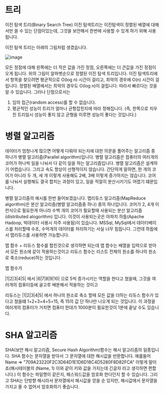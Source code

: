 # 트리

이진 탐색 트리(Binary Search Tree)
이진 탐색트리는 이진탐색이 정렬된 배열에 대해서만 쓸 수 있는 단점이있는데, 그것을 보안해서 한번에 사용할 수 있게 하기 위해 사용됩니다.

이진 탐색 트리는 아래의 그림처럼 생겼습니다.

![image](https://user-images.githubusercontent.com/60413291/109169472-310a0380-77c3-11eb-8bdf-18dec0372fcb.png)

모든 정점에 대해 왼쪽에는 더 작은 값을 가진 정점, 오른쪽에는 더 큰값을 가진 정점이 오게 됩니다.
위의 그림이 알파벳순으로 정렬된 이진 탐색 트리입니다.
이진 탐색트리에서 항목을 찾으려면 평균적으로 O(log n) 시간이 걸리고, 최악의 경우에 O(n) 시간이 걸립니다. 정렬된 배열에서는 최악의 경우도 O(log n)이 걸립니다. 따라서 빠르다는 것을 알 수 있습니다. 그러나 단점으로서는

1. 임의 접근(random access)를 할 수 없습니다.
2. 평균적인 성능이 트리가 얼마나 균형잡힌지에 따라 정해집니다. (즉, 한쪽으로 치우친 트리일시 성능이 좋지 않고 균형을 이루면 성능이 좋다는 것입니다.)

# 병렬 알고리즘

데이터가 엄청나게 많으면 어떻게 다뤄야 되는지에 대한 의문을 풀어주는 알고리즘 중 하나가 병렬 알고리즘(Parallel algorithm)입니다.
병렬 알고리즘은 컴퓨터의 여러개의 코어가 하나씩 일을 나눠서 다 같이 일을 하는 알고리즘입니다. 병렬 알고리즘은 설계하기 어렵습니다. 그리고 속도 향상이 선형적이지 않습니다. 간단하게 말하면, 한 개의 코어가 아니라 두 개, 세 개 이렇게 사용해도 2배, 3배 이렇게 증가하지는 않습니다. 코어를 나눠서 실행해도 결국 합치는 과정이 있고, 일을 적절히 분산시키기도 어렵기 떄문입니다.

병렬 알고리즘의 예시를 한번 들어보겠습니다.
맵리듀스 알고리즘(MapReduce algorithm)은 분산 알고리즘(병렬 알고리즘중 하나) 중의 하나입니다. 코어가 2, 4개 이런식으로 필요한게 아니라 수백 개의 코어가 필요할때 사용되는 분산 알고리즘(distributed alogorithm) 입니다. 이것이 사용되는곳은 아파치 하둡(Apache Hadoop, 빅데이터 사용시 자주 사용됨)이 있습니다.
MSSql, MySql에서 데이터베이스를 처리할때 수조, 수억개의 데이터를 처리하기는 사실 너무 힘듭니다. 그런데 하둡에서 맵리듀스를 사용하면 가능합니다.

맵 함수 + 리듀스 함수를 합친것으로 생각하면 되는데
맵 함수는 배열을 입력으로 받아서 모든 원소에 같이 적용하는것이고 리듀스 함수는 리스트 전체의 원소를 하나의 원소로 축소(reduce)하는 것입니다.

맵 함수가

|1|2|3|4|5| 에서 |6|7|8|9|10| 으로 5씩 증가시키는 역할을 한다고 쳤을때, 그것을 여러개의 컴퓨터등에 골고루 배분해서 적용하는 것이고

리듀스는 |1|2|3|4|5| 에서 하나의 원소로 축소 할때 모든 값을 더하는 리듀스 함수가 있다고 쳤을떄 1+2+3+4+5=15, 즉 15의 값 단 하나만 나오게 되는 것입니다. 이 과정을 여러개의 컴퓨터가 거치면 컴퓨터 한대가 1000분이 필요한것이 1분에 끝날 수도 있습니다.

# SHA 알고리즘

SHA(보안 해시 알고리즘, Secure Hash Algorithm)함수는 해시 알고리즘의 일종입니다.
SHA 함수는 문자열을 받아서 그 문자열에 대한 해시값을 반환합니다. 예를들어 Name => "709A23220F2C3D64D1E1D6D18C4D5280F8D82FCA" 이렇게 말이죠(해시테이블의 (Name, 1) 이와 같이 키와 값을 가지는데 긴글자 라고 생각하면 편합니다.) 이 함수는 파일명이 같은지, 패스워드값을 암호화 한다던지 할 수 있습니다. 그리고 SHA는 단방향 해시라서 문자열에서 해시값을 얻을 순 있지만, 해시값에서 문자열을 가지고 올 수 없어서 암호화하기 좋습니다.

